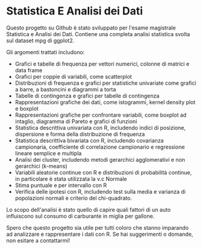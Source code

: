 # Statistica E Analisi dei Dati

Questo progetto su Github è stato sviluppato per l'esame magistrale Statistica e Analisi dei Dati. Contiene una completa analisi statistica svolta sul dataset mpg di ggplot2.

Gli argomenti trattati includono:

- Grafici e tabelle di frequenza per vettori numerici, colonne di matrici e data frame
- Grafici per coppie di variabili, come scatterplot
- Distribuzioni di frequenza e grafici per statistiche univariate come grafici a barre, a bastoncini e diagrammi a torta
- Tabelle di contingenza e grafici per tabelle di contingenza
- Rappresentazioni grafiche dei dati, come istogrammi, kernel density plot e boxplot
- Rappresentazioni grafiche per confrontare variabili, come boxplot ad intaglio, diagramma di Pareto e grafici di funzioni
- Statistica descrittiva univariata con R, includendo indici di posizione, dispersione e forma della distribuzione di frequenza
- Statistica descrittiva bivariata con R, includendo covarianza campionaria, coefficiente di correlazione campionario e regressione lineare semplice e multipla
- Analisi dei cluster, includendo metodi gerarchici agglomerativi e non gerarchici (k-means)
- Variabili aleatorie continue con R e distribuzioni di probabilità continue, in particolare è stata utilizzata la v.c Normale
- Stima puntuale e per intervallo con R
- Verifica delle ipotesi con R, includendo test sulla media e varianza di popolazioni normali e criterio del chi-quadrato.

Lo scopo dell'analisi è stato quello di capire quali fattori di un auto influiscono sul consumo di carburante in miglia per gallone.

Spero che questo progetto sia utile per tutti coloro che stanno imparando ad analizzare e rappresentare i dati con R. Se hai suggerimenti o domande, non esitare a contattarmi!

